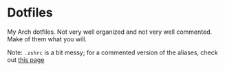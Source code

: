 # Dotfiles
My Arch dotfiles.
Not very well organized and not very well commented.
Make of them what you will.

Note: `.zshrc` is a bit messy; for a commented version of the aliases, check out [this page](https://belkarx.github.io/posts/finished/Bash%20Aliases%20for%20Productivity.html)
